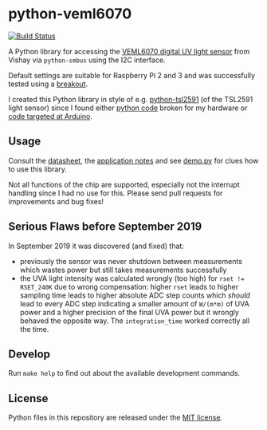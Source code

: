 # python-veml6070

[![Build Status](https://travis-ci.com/cmur2/python-veml6070.svg?branch=master)](https://travis-ci.com/cmur2/python-veml6070)

A Python library for accessing the [VEML6070 digital UV light sensor](http://www.vishay.com/docs/84277/veml6070.pdf) from Vishay via `python-smbus` using the I2C interface.

Default settings are suitable for Raspberry Pi 2 and 3 and was successfully tested using a [breakout](https://github.com/watterott/VEML6070-Breakout).

I created this Python library in style of e.g. [python-tsl2591](https://github.com/maxlklaxl/python-tsl2591) (of the TSL2591 light sensor) since I found either [python code](https://github.com/ControlEverythingCommunity/VEML6070) broken for my hardware or [code targeted at Arduino](https://github.com/kriswiner/VEML6070).

## Usage

Consult the [datasheet](https://www.vishay.com/docs/84277/veml6070.pdf), the [application notes](https://www.vishay.com/docs/84310/designingveml6070.pdf) and see [demo.py](demo.py) for clues how to use this library.

Not all functions of the chip are supported, especially not the interrupt handling since I had no use for this. Please send pull requests for improvements and bug fixes!

## Serious Flaws before September 2019

In September 2019 it was discovered (and fixed) that:

- previously the sensor was never shutdown between measurements which wastes power but still takes measurements successfully
- the UVA light intensity was calculated wrongly (too high) for `rset != RSET_240K` due to wrong compensation: higher `rset` leads to higher sampling time leads to higher absolute ADC step counts which *should* lead to every ADC step indicating a smaller amount of `W/(m*m)` of UVA power and a higher precision of the final UVA power but it wrongly behaved the opposite way. The `integration_time` worked correctly all the time.

## Develop

Run `make help` to find out about the available development commands.

## License

Python files in this repository are released under the [MIT license](LICENSE).
